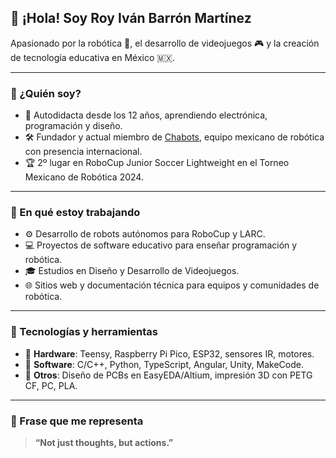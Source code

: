 ## 👋 ¡Hola! Soy Roy Iván Barrón Martínez

Apasionado por la robótica 🤖, el desarrollo de videojuegos 🎮 y la creación de tecnología educativa en México 🇲🇽.

---

### 🚀 ¿Quién soy?

- 🧠 Autodidacta desde los 12 años, aprendiendo electrónica, programación y diseño.
- 🛠 Fundador y actual miembro de [Chabots](https://www.chabots.com.mx), equipo mexicano de robótica con presencia internacional.
- 🏆 2º lugar en RoboCup Junior Soccer Lightweight en el Torneo Mexicano de Robótica 2024.


---

### 🎯 En qué estoy trabajando

- ⚙️ Desarrollo de robots autónomos para RoboCup y LARC.
- 💻 Proyectos de software educativo para enseñar programación y robótica.
- 🎓 Estudios en Diseño y Desarrollo de Videojuegos.
- 🌐 Sitios web y documentación técnica para equipos y comunidades de robótica.

---

### 🧪 Tecnologías y herramientas

- 🔌 **Hardware**: Teensy, Raspberry Pi Pico, ESP32, sensores IR, motores.
- 💾 **Software**: C/C++, Python, TypeScript, Angular, Unity, MakeCode.
- 🧠 **Otros**: Diseño de PCBs en EasyEDA/Altium, impresión 3D con PETG CF, PC, PLA.

---

### 💬 Frase que me representa

> **“Not just thoughts, but actions.”**


